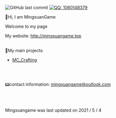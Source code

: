 ![GitHub last commit](https://img.shields.io/github/last-commit/MingxuanGame/MingxuanGame)
[![QQ: 1060148379](https://img.shields.io/badge/QQ-1060148379-blue)](tencent://AddContact/?fromId=45&fromSubId=1&subcmd=all&uin=1060148379&website=www.oicqzone.com)



👏Hi, I am MingxuanGame

Welcome to my page

My website: http://mingxuangame.top
<br><br>



🎁My main projects:

* [MC_Crafting](https://github.com/MingxuanGame/MC_Crafting)

<br><br>



📟contact information: mingxuangame@outlook.com

<br><br>



Mingxuangame was last updated on 2021 / 5 / 4


